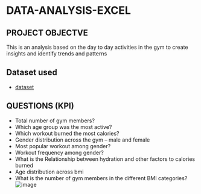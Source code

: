 # DATA-ANALYSIS-EXCEL
## PROJECT OBJECTVE
This is an analysis based on the day to day activities in the gym to create insights and identify trends and patterns

## Dataset used
- <a href = "https://github.com/SAMUELAY1/DATA-ANALYSIS-EXCEL/blob/main/gymdata.xlsx" >dataset</a>

## QUESTIONS (KPI)
-	Total number of gym members?
-	Which age group was the most active?
-	Which workout burned the most calories?
-	Gender distribution across the gym – male and female
-	Most popular workout among gender?
-	Workout frequency among gender?
-	What is the Relationship between hydration and other factors to calories burned 
-	Age distribution across bmi
-	What is the number of gym members in the different BMI categories?
![image](https://github.com/user-attachments/assets/a2eda9bb-e0eb-4537-a2f9-3f628dc87292)

